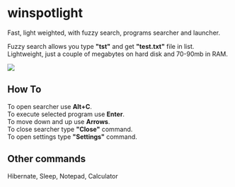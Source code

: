 # winspotlight
Fast, light weighted, with fuzzy search, programs searcher and launcher.

Fuzzy search allows you type **"tst"** and get **"test.txt"** file in list.  
Lightweight, just a couple of megabytes on hard disk and 70-90mb in RAM.  

![](GitHubDocumentation/preview.gif)


## How To
To open searcher use **Alt+C**.  
To execute selected program use **Enter**.  
To move down and up use **Arrows**.  
To close searcher type **"Close"** command.  
To open settings type **"Settings"** command.  

## Other commands
Hibernate, Sleep, Notepad, Calculator